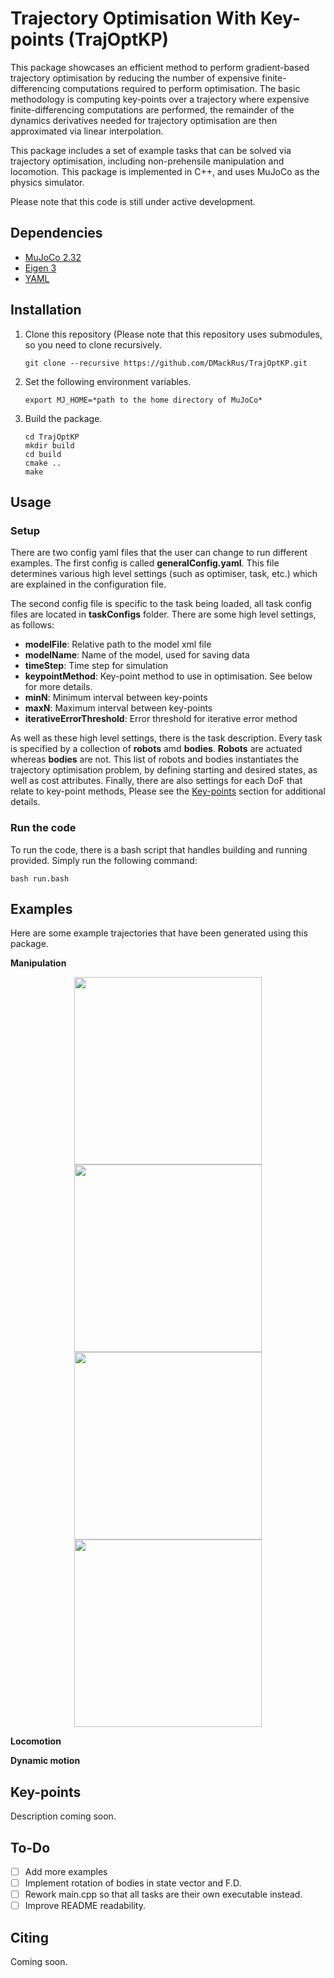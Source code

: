 # Trajectory Optimisation With Key-points (TrajOptKP)
This package showcases an efficient method to perform gradient-based trajectory optimisation by reducing 
the number of expensive finite-differencing computations required to perform optimisation. The basic
methodology is computing key-points over a trajectory where expensive finite-differencing computations
are performed, the remainder of the dynamics derivatives needed for trajectory optimisation are then
approximated via linear interpolation.

This package includes a set of example tasks that can be solved via trajectory optimisation, including 
non-prehensile manipulation and locomotion. This package is implemented in C++, and uses MuJoCo as the
physics simulator.

Please note that this code is still under active development.

## Dependencies
- [MuJoCo 2.32](http://www.mujoco.org/)
- [Eigen 3](https://eigen.tuxfamily.org/dox/GettingStarted.html)
- [YAML](https://github.com/jbeder/yaml-cpp)

## Installation

1. Clone this repository (Please note that this repository uses submodules, 
so you need to clone recursively.
   ```
   git clone --recursive https://github.com/DMackRus/TrajOptKP.git
   ```  
2. Set the following environment variables.
   ```
   export MJ_HOME=*path to the home directory of MuJoCo*
   ```
3. Build the package.
   ```
   cd TrajOptKP
   mkdir build
   cd build
   cmake ..
   make
   ```

## Usage
### Setup
There are two config yaml files that the user can change to run different examples. The first config 
is called **generalConfig.yaml**. This file determines various high level settings (such as optimiser, task, etc.) which are explained 
in the configuration file.

The second config file is specific to the task being loaded, all task config files are located in **taskConfigs** folder. 
There are some high level settings, as follows:
- **modelFile**: Relative path to the model xml file
- **modelName**: Name of the model, used for saving data
- **timeStep**: Time step for simulation
- **keypointMethod**: Key-point method to use in optimisation. See below for more details.
- **minN**: Minimum interval between key-points
- **maxN**: Maximum interval between key-points
- **iterativeErrorThreshold**: Error threshold for iterative error method

As well as these high level settings, there is the task description. Every task is specified by a collection of **robots** amd **bodies**.
**Robots** are actuated whereas **bodies** are not. This list of robots and bodies instantiates the trajectory 
optimisation problem, by defining starting and desired states, as well as cost attributes. Finally, there are also settings
for each DoF that relate to key-point methods, Please see the [Key-points](#Key-points) section for additional details.

### Run the code
To run the code, there is a bash script that handles building and running provided. Simply run the
following command:
```
bash run.bash
```

## Examples
Here are some example trajectories that have been generated using this package.

**Manipulation**

<p align="middle">
   <img src="media/box-sweep.gif" width="300"/>
   <img src="media/push_no_clutter.gif" width="300"/>
   <img src="media/push_low_clutter.gif" width="300"/>
   <img src="media/push_moderate_clutter.gif" width="300"/>
</p>

**Locomotion**

**Dynamic motion**


## Key-points
Description coming soon.

## To-Do
- [ ] Add more examples
- [ ] Implement rotation of bodies in state vector and F.D.
- [ ] Rework main.cpp so that all tasks are their own executable instead.
- [ ] Improve README readability.

## Citing
Coming soon.

